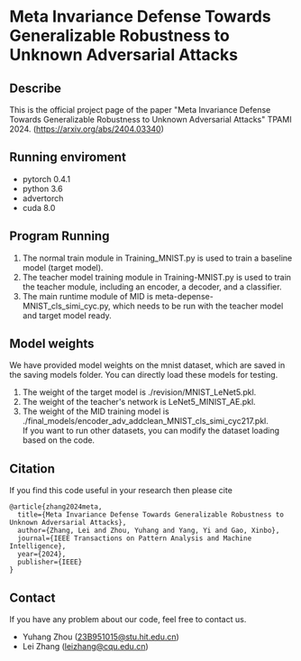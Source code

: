 ﻿# Meta Invariance Defense Towards Generalizable Robustness to Unknown Adversarial Attacks

## Describe
This is the official project page of the paper "Meta Invariance Defense Towards Generalizable Robustness to Unknown Adversarial Attacks" TPAMI 2024.
(https://arxiv.org/abs/2404.03340)
## Running enviroment
- pytorch 0.4.1
- python 3.6
- advertorch 
- cuda 8.0

## Program Running
1. The normal train module in Training_MNIST.py is used to train a baseline model (target model).
2. The teacher model training module in Training-MNIST.py is used to train the teacher module, including an encoder, a decoder, and a classifier.
3. The main runtime module of MID is meta-depense-MNIST_cls_simi_cyc.py, which needs to be run with the teacher model and target model ready.

## Model weights
We have provided model weights on the mnist dataset, which are saved in the saving models folder. You can directly load these models for testing.
1. The weight of the target model is ./revision/MNIST_LeNet5.pkl.
2. The weight of the teacher's network is LeNet5_MINIST_AE.pkl. 
3. The weight of the MID training model is ./final_models/encoder_adv_addclean_MNIST_cls_simi_cyc217.pkl.  
If you want to run other datasets, you can modify the dataset loading based on the code.

## Citation
If you find this code useful in your research then please cite
~~~
@article{zhang2024meta,
  title={Meta Invariance Defense Towards Generalizable Robustness to Unknown Adversarial Attacks},
  author={Zhang, Lei and Zhou, Yuhang and Yang, Yi and Gao, Xinbo},
  journal={IEEE Transactions on Pattern Analysis and Machine Intelligence},
  year={2024},
  publisher={IEEE}
}
~~~
## Contact
If you have any problem about our code, feel free to contact us.
* Yuhang Zhou (23B951015@stu.hit.edu.cn)  
* Lei Zhang (leizhang@cqu.edu.cn)